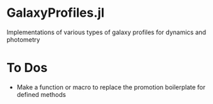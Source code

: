 # GalaxyProfiles.jl
Implementations of various types of galaxy profiles for dynamics and photometry

# To Dos
 - Make a function or macro to replace the promotion boilerplate for defined methods